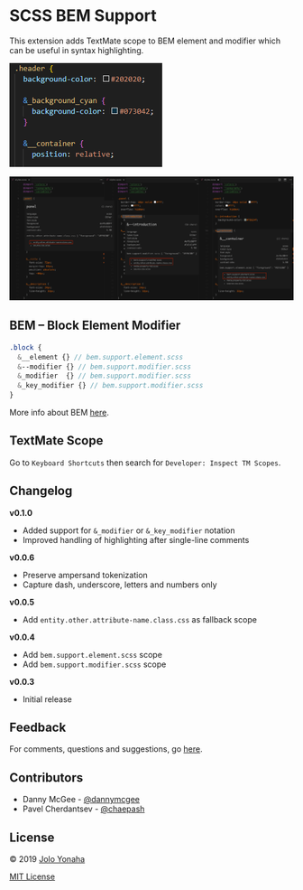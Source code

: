 # SCSS BEM Support

This extension adds TextMate scope to BEM element and modifier which can be useful in syntax highlighting.

![screenshot](https://raw.githubusercontent.com/chepash/scss-bem-support/main/assets/screenshot-v0.1.0.png)

![screenshot](https://raw.githubusercontent.com/chepash/scss-bem-support/main/assets/screenshot-v0.0.5.png)

## BEM – Block Element Modifier

```scss
.block {
  &__element {} // bem.support.element.scss
  &--modifier {} // bem.support.modifier.scss
  &_modifier  {} // bem.support.modifier.scss
  &_key_modifier {} // bem.support.modifier.scss
}
```

More info about BEM [here](https://getbem.com/).

## TextMate Scope

Go to `Keyboard Shortcuts` then search for `Developer: Inspect TM Scopes`.

## Changelog

**v0.1.0**

- Added support for `&_modifier` or `&_key_modifier` notation
- Improved handling of highlighting after single-line comments

**v0.0.6**

- Preserve ampersand tokenization
- Capture dash, underscore, letters and numbers only

**v0.0.5**

- Add `entity.other.attribute-name.class.css` as fallback scope

**v0.0.4**

- Add `bem.support.element.scss` scope
- Add `bem.support.modifier.scss` scope

**v0.0.3**

- Initial release

## Feedback

For comments, questions and suggestions, go [here](https://github.com/chepash/scss-bem-support/issues).

## Contributors

- Danny McGee - [@dannymcgee](https://github.com/dannymcgee)
- Pavel Cherdantsev - [@chaepash](https://github.com/chepash)

## License

© 2019 [Jolo Yonaha](https://github.com/joloyonaha)

[MIT License](https://github.com/chepash/scss-bem-support/blob/main/LICENSE)

